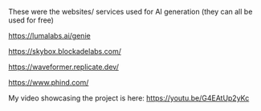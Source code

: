 These were the websites/ services used for AI generation 
(they can all be used for free)


https://lumalabs.ai/genie

https://skybox.blockadelabs.com/

https://waveformer.replicate.dev/

https://www.phind.com/


My video showcasing the project is here: https://youtu.be/G4EAtUp2yKc
